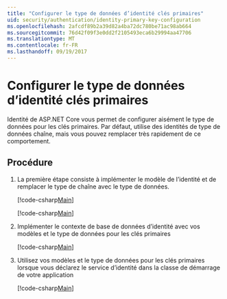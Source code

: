 ```yaml
---
title: "Configurer le type de données d’identité clés primaires"
uid: security/authentication/identity-primary-key-configuration
ms.openlocfilehash: 2afcdf89b2a39d82a4ba72dc780be71ac98ab664
ms.sourcegitcommit: 76d42f09f3e0dd2f2105493eca6b29994aa47706
ms.translationtype: MT
ms.contentlocale: fr-FR
ms.lasthandoff: 09/19/2017
---
```

# <a name="configure-identity-primary-keys-data-type"></a>Configurer le type de données d’identité clés primaires

Identité de ASP.NET Core vous permet de configurer aisément le type de données pour les clés primaires. Par défaut, utilise des identités de type de données chaîne, mais vous pouvez remplacer très rapidement de ce comportement.

## <a name="how-to"></a>Procédure

1.  La première étape consiste à implémenter le modèle de l’identité et de remplacer le type de chaîne avec le type de données.

    [!code-csharp[Main](identity/sample/src/ASPNET-IdentityDemo-PrimaryKeysConfig/Models/ApplicationUser.cs?highlight=4-6&range=7-13)]

    [!code-csharp[Main](identity/sample/src/ASPNET-IdentityDemo-PrimaryKeysConfig/Models/ApplicationRole.cs?highlight=3-5&range=7-12)]
    
2.  Implémenter le contexte de base de données d’identité avec vos modèles et le type de données pour les clés primaires

    [!code-csharp[Main](identity/sample/src/ASPNET-IdentityDemo-PrimaryKeysConfig/Data/ApplicationDbContext.cs?highlight=3&range=9-26)]
    
3.  Utilisez vos modèles et le type de données pour les clés primaires lorsque vous déclarez le service d’identité dans la classe de démarrage de votre application

    [!code-csharp[Main](identity/sample/src/ASPNET-IdentityDemo-PrimaryKeysConfig/Startup.cs?highlight=9-11&range=39-79)]
